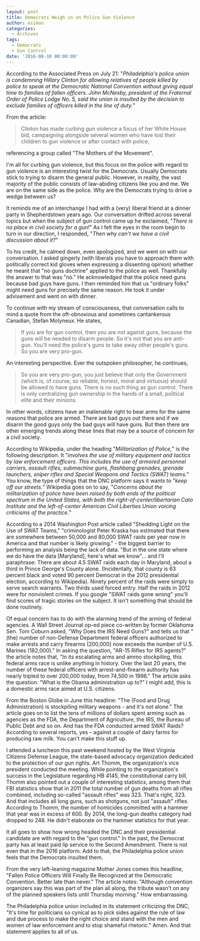 ```yaml
---
layout: post
title: Democrats Weigh in on Police Gun Violence
author: esimon
categories:
  - Archives
tags:
  - Democrats
  - Gun Control
date: '2016-08-10 00:00:00'
---
```

According to the Associated Press on July 21: "_Philadelphia's police union is condemning Hillary Clinton for allowing relatives of people killed by police to speak at the Democratic National Convention without giving equal time to families of fallen officers. John McNesby, president of the Fraternal Order of Police Lodge No. 5, said the union is insulted by the decision to exclude families of officers killed in the line of duty._"

From the article: 

> Clinton has made curbing gun violence a focus of her White House bid, campaigning alongside several women who have lost their children to gun violence or after contact with police,

referencing a group called "The Mothers of the Movement".
<!--more-->
I'm all for curbing gun violence, but this focus on the police with regard to gun violence is an interesting twist for the Democrats. Usually Democrats stick to trying to disarm the general public. However, in reality, the vast majority of the public consists of law-abiding citizens like you and me. We are on the same side as the police. Why are the Democrats trying to drive a wedge between us?

It reminds me of an interchange I had with a (very) liberal friend at a dinner party in Shepherdstown years ago. Our conversation drifted across several topics but when the subject of gun control came up he exclaimed, "_There is no place in civil society for a gun!_" As I felt the eyes in the room begin to turn in our direction, I responded, "_Then why can't we have a civil discussion about it?_"

To his credit, he calmed down, even apologized, and we went on with our conversation.  I asked gingerly (with liberals you have to approach them with politically correct kid gloves when expressing a dissenting opinion) whether he meant that "no guns doctrine" applied to the police as well. Thankfully the answer to that was "no." He acknowledged that the police need guns because bad guys have guns. I then reminded him that us "ordinary folks" might need guns for precisely the same reason. He took it under advisement and went on with dinner.

To continue with my stream of consciousness, that conversation calls to mind a quote from the oft-obnoxious and sometimes cantankerous Canadian, Stefan Molyneux. He states, 

> If you are for gun control, then you are not against guns, because the guns will be needed to disarm people. So it's not that you are anti-gun. You'll need the police's guns to take away other people's guns. So you are very pro-gun.

An interesting perspective.  Ever the outspoken philosopher, he continues, 

> So you are very pro-gun, you just believe that only the Government (which is, of course, so reliable, honest, moral and virtuous) should be allowed to have guns. There is no such thing as gun control. There is only centralizing gun ownership in the hands of a small, political elite and their minions.

In other words, citizens have an inalienable right to bear arms for the same reasons that police are armed. There are bad guys out there and if we disarm the good guys only the bad guys will have guns. But then there are other emerging trends along these lines that may be a source of concern for a civil society.

According to Wikipedia, under the heading "_Militarization of Police,_" is the following description: It "_involves the use of military equipment and tactics by law enforcement officers. This includes the use of armored personnel carriers, assault rifles, submachine guns, flashbang grenades, grenade launchers, sniper rifles and Special Weapons and Tactics (SWAT) teams._" You know, the type of things that the DNC platform says it wants to "_keep off our streets._" Wikipedia goes on to say, "_Concerns about the militarization of police have been raised by both ends of the political spectrum in the United States, with both the right-of-center/libertarian Cato Institute and the left-of-center American Civil Liberties Union voicing criticisms of the practice._"

According to a 2014 Washington Post article called "Shedding Light on the Use of SWAT Teams," "criminologist Peter Kraska has estimated that there are somewhere between 50,000 and 80,000 SWAT raids per year now in America and that number is likely growing." - the biggest barrier to performing an analysis being the lack of data.  "But in the one state where we do have the data [Maryland], here's what we know"... and I'll paraphrase: There are about 4.5 SWAT raids each day in Maryland, about a third in Prince George's County alone. (Incidentally, that county is 63 percent black and voted 90 percent Democrat in the 2012 presidential election, according to Wikipedia). Ninety percent of the raids were simply to serve search warrants. Two thirds used forced entry.  Half the raids in 2012 were for nonviolent crimes. If you google "SWAT raids gone wrong" you'll find scores of tragic stories on the subject. It isn't something that should be done routinely.
  
Of equal concern has to do with the alarming trend of the arming of federal agencies.  A Wall Street Journal op-ed piece co-written by former Oklahoma Sen. Tom Coburn asked, "Why Does the IRS Need Guns?" and tells us that "(the) number of non-Defense Department federal officers authorized to make arrests and carry firearms (200,000) now exceeds the number of U.S. Marines (182,000)." In asking the question, "AR-15 Rifles for IRS agents?" the article notes that, "In its escalating arms and ammo stockpiling, this federal arms race is unlike anything in history. Over the last 20 years, the number of these federal officers with arrest-and-firearm authority has nearly tripled to over 200,000 today, from 74,500 in 1996." The article asks the question: "What is the Obama administration up to?" I might add, this is a domestic arms race aimed at U.S. citizens.
  
From the Boston Globe in June this headline: "The (Food and Drug Administration) is stockpiling military weapons - and it's not alone." The article goes on to list the tens of millions of dollars spent arming such as agencies as the FDA, the Department of Agriculture, the IRS, the Bureau of Public Debt and so on. And has the FDA conducted armed SWAT Raids? According to several reports, yes – against a couple of dairy farms for producing raw milk. You can't make this stuff up.
  
I attended a luncheon this past weekend hosted by the West Virginia Citizens Defense League, the state-based advocacy organization dedicated to the protection of our gun rights. Art Thomm, the organization's vice president conducted the meeting. While pointing to the organization's success in the Legislature regarding HB 4145, the constitutional carry bill, Thomm also pointed out a couple of interesting statistics, among them that FBI statistics show that in 2011 the total number of gun deaths from all rifles combined, including so-called "assault rifles" was 323. That's right, 323. And that includes all long guns, such as shotguns, not just "assault" rifles. According to Thomm, the number of homicides committed with a hammer that year was in excess of 600. By 2014, the long-gun deaths category had dropped to 248. He didn't elaborate on the hammer statistics for that year.
  
It all goes to show how wrong headed the DNC and their presidential candidate are with regard to the "gun control." In the past, the Democrat party has at least paid lip service to the Second Amendment. There is not even that in the 2016 platform. Add to that, the Philadelphia police union feels that the Democrats insulted them.
  
From the very left-leaning magazine Mother Jones comes this headline, "Fallen Police Officers Will Finally Be Recognized at the Democratic Convention. Better late than never." The article notes: "Although convention organizers say this was part of the plan all along, the tribute wasn't on any of the planned speakers lists until Thursday morning."  How embarrassing.
    
The Philadelphia police union included in its statement criticizing the DNC, "It's time for politicians so cynical as to pick sides against the rule of law and due process to make the right choice and stand with the men and women of law enforcement and to stop shameful rhetoric." Amen. And that statement applies to all of us.
